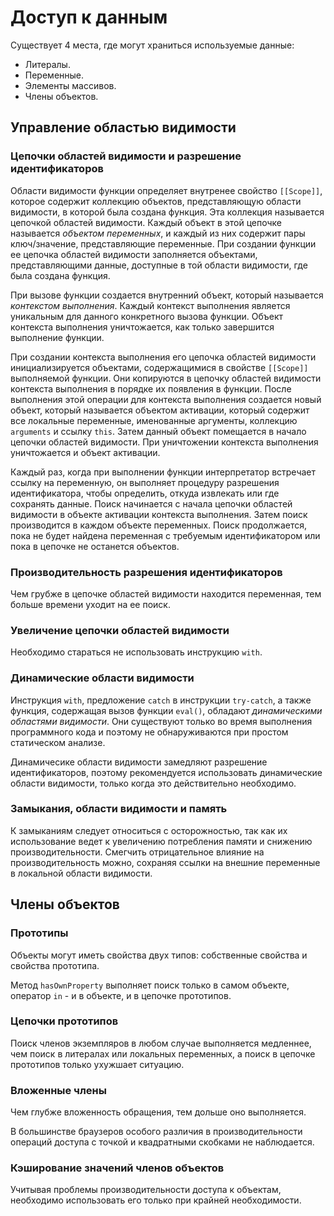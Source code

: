 # Доступ к данным

Существует 4 места, где могут храниться используемые данные:

* Литералы.
* Переменные.
* Элементы массивов.
* Члены объектов.

## Управление областью видимости

### Цепочки областей видимости и разрешение идентификаторов

Области видимости функции определяет внутренее свойство `[[Scope]]`, которое содержит коллекцию объектов, представляющую области видимости, в которой была создана функция. Эта коллекция называется цепочкой областей видимости. Каждый объект в этой цепочке называется *объектом переменных*, и каждый из них содержит пары ключ/значение, представляющие переменные. При создании функции ее цепочка областей видимости заполняется объектами, представляющими данные, доступные в той области видимости, где была создана функция.

При вызове функции создается внутренний объект, который называется *контекстом выполнения*. Каждый контекст выполнения является уникальным для данного конкретного вызова функции. Объект контекста выполнения уничтожается, как только завершится выполнение функции.

При создании контекста выполнения его цепочка областей видимости инициализируется объектами, содержащимися в свойстве `[[Scope]]` выполняемой функции. Они копируются в цепочку областей видимости контекста выполнения в порядке их появления в функции. После выполнения этой операции для контекста выполнения создается новый объект, который называется объектом активации, который содержит все локальные переменные, именованные аргументы, коллекцию `arguments` и ссылку `this`. Затем данный объект помещается в начало цепочки областей видимости. При уничтожении контекста выполнения уничтожается и объект активации.

Каждый раз, когда при выполнении функции интерпретатор встречает ссылку на переменную, он выполняет процедуру разрешения идентификатора, чтобы определить, откуда извлекать или где сохранять данные. Поиск начинается с начала цепочки областей видимости в объекте активации контекста выполнения. Затем поиск производится в каждом объекте переменных. Поиск продолжается, пока не будет найдена переменная с требуемым идентификатором или пока в цепочке не останется объектов.

### Производительность разрешения идентификаторов

Чем грубже в цепочке областей видимости находится переменная, тем больше времени уходит на ее поиск.

### Увеличение цепочки областей видимости

Необходимо стараться не использовать инструкцию `with`.

### Динамические области видимости

Инструкция `with`, предложение `catch` в инструкции `try-catch`, а также функция, содержащая вызов функции `eval()`, обладают *динамическими областями видимости*. Они существуют только во время выполнения программного кода и поэтому не обнаруживаются при простом статическом анализе.

Динамичесике области видимости замедляют разрешение идентификаторов, поэтому рекомендуется использовать динамические области видимости, только когда это действительно необходимо.

### Замыкания, области видимости и память

К замыканиям следует относиться с осторожностью, так как их использование ведет к увеличению потребления памяти и снижению производительности. Смегчить отрицательное влияние на производительность можно, сохраняя ссылки на внешние переменные в локальной области видимости.

## Члены объектов

### Прототипы

Объекты могут иметь свойства двух типов: собственные свойства и свойства прототипа.

Метод `hasOwnProperty` выполняет поиск только в самом объекте, оператор `in` - и в объекте, и в цепочке прототипов.

### Цепочки прототипов

Поиск членов экземпляров в любом случае выполняется медленнее, чем поиск в литералах или локальных переменных, а поиск в цепочке прототипов только ухужшает ситуацию.

### Вложенные члены

Чем глубже вложенность обращения, тем дольше оно выполняется.

В большинстве браузеров особого различия в производительности операций доступа с точкой и квадратными скобками не наблюдается.

### Кэширование значений членов объектов

Учитывая проблемы производительности доступа к объектам, необходимо использовать его только при крайней необходимости.